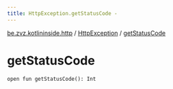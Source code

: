 ```yaml
---
title: HttpException.getStatusCode - 
---
```


[be.zvz.kotlininside.http](../index.html) / [HttpException](index.html) / [getStatusCode](./get-status-code.html)

# getStatusCode

`open fun getStatusCode(): Int`